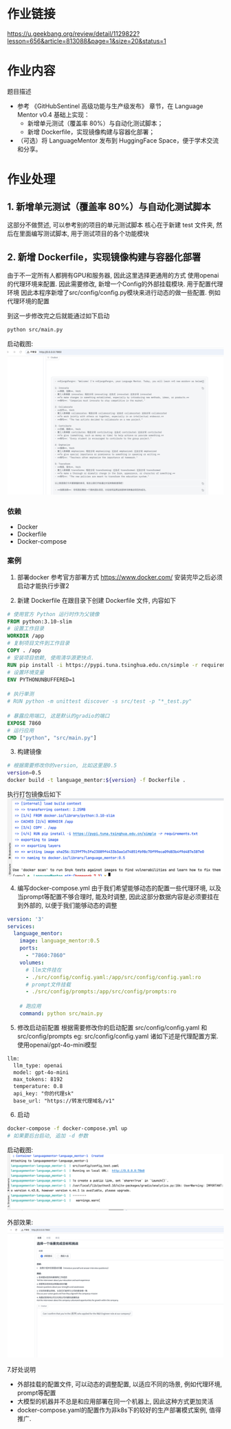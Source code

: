 # 作业链接
https://u.geekbang.org/review/detail/1129822?lesson=656&article=813088&page=1&size=20&status=1

# 作业内容
题目描述

- 参考 《GitHubSentinel 高级功能与生产级发布》 章节，在 Language Mentor v0.4 基础上实现：
  - 新增单元测试（覆盖率 80%）与自动化测试脚本；
  - 新增 Dockerfile，实现镜像构建与容器化部署；
- （可选）将 LanguageMentor 发布到 HuggingFace Space，便于学术交流和分享。


# 作业处理
## 1. 新增单元测试（覆盖率 80%）与自动化测试脚本
这部分不做赘述, 可以参考别的项目的单元测试脚本
核心在于新建 test 文件夹, 然后在里面编写测试脚本, 用于测试项目的各个功能模块

## 2. 新增 Dockerfile，实现镜像构建与容器化部署
由于不一定所有人都拥有GPU和服务器, 因此这里选择更通用的方式
使用openai的代理环境来配置. 因此需要修改, 新增一个Config的外部挂载模块. 用于配置代理环境
因此本程序新增了src/config/config.py模块来进行动态的做一些配置. 例如代理环境的配置

到这一步修改完之后就能通过如下启动
```bash
python src/main.py
```

启动截图:
![img.png](images/homework_7_2_outsite_start.png)

### 依赖
- Docker
- Dockerfile
- Docker-compose

### 案例
1. 部署docker
参考官方部署方式
https://www.docker.com/
安装完毕之后必须启动才能执行步骤2

2. 新建 Dockerfile
在跟目录下创建 Dockerfile 文件, 内容如下
```Dockerfile
# 使用官方 Python 运行时作为父镜像
FROM python:3.10-slim
# 设置工作目录
WORKDIR /app
# 复制项目文件到工作目录
COPY . /app
# 安装项目依赖, 使用清华源更快点.
RUN pip install -i https://pypi.tuna.tsinghua.edu.cn/simple -r requirements.txt
# 设置环境变量
ENV PYTHONUNBUFFERED=1

# 执行单测
# RUN python -m unittest discover -s src/test -p "*_test.py"

# 暴露应用端口, 这是默认的gradio的端口
EXPOSE 7860
# 运行应用
CMD ["python", "src/main.py"]

```

3. 构建镜像
```bash
# 根据需要修改你的version, 比如这里是0.5
version=0.5
docker build -t language_mentor:${version} -f Dockerfile .
```
执行打包镜像后如下
![img.png](images/homework_7_2_build.png)

4. 编写docker-compose.yml
由于我们希望能够动态的配置一些代理环境, 以及当prompt等配置不够合理时, 能及时调整, 
因此这部分数据内容是必须要挂在到外部的, 以便于我们能够动态的调整
```yml
version: '3'
services:
  language_mentor:
    image: language_mentor:0.5
    ports:
      - "7860:7860"
    volumes:
      # llm文件挂在
      - ./src/config/config.yaml:/app/src/config/config.yaml:ro
      # prompt文件挂载
      - ./src/config/prompts:/app/src/config/prompts:ro 
    
    # 跑应用
    command: python src/main.py

```

5. 修改启动前配置
根据需要修改你的启动配置 src/config/config.yaml 和 src/config/prompts
eg:
src/config/config.yaml
诸如下述是代理配置方案. 使用openai/gpt-4o-mini模型
```
llm:
  llm_type: openai
  model: gpt-4o-mini
  max_tokens: 8192
  temperature: 0.8
  api_key: "你的代理sk"
  base_url: "https://转发代理域名/v1"
```
6. 启动
```bash
docker-compose -f docker-compose.yml up
# 如果要后台启动, 追加 -d 参数
```

启动截图:
![img.png](images/homework_7_2_docker-compose启动结果.png)

外部效果:
![img.png](images/homework_7_2_外部使用效果.png)

7.好处说明
- 外部挂载的配置文件, 可以动态的调整配置, 以适应不同的场景, 例如代理环境, prompt等配置
- 大模型的机器并不总是和应用部署在同一个机器上, 因此这种方式更加灵活
- docker-compose.yaml的配置作为非k8s下的较好的生产部署模式案例, 值得推广.